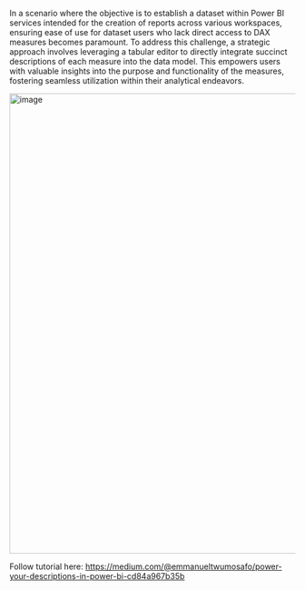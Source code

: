 In a scenario where the objective is to establish a dataset within Power BI services intended for the creation of reports across various workspaces, ensuring ease of use for dataset users who lack direct access to DAX measures becomes paramount. 
To address this challenge, a strategic approach involves leveraging a tabular editor to directly integrate succinct descriptions of each measure into the data model. 
This empowers users with valuable insights into the purpose and functionality of the measures, fostering seamless utilization within their analytical endeavors.

<img width="810" alt="image" src="https://github.com/EmmanuelTwum/PowerBI-Descriptions-with-C-Script/assets/72449645/4f4ff130-3891-4b5a-97c6-c5a8259d3638">

Follow tutorial here:
https://medium.com/@emmanueltwumosafo/power-your-descriptions-in-power-bi-cd84a967b35b
